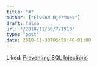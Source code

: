 ```yaml
---
title: "#"
author: ["Eivind Hjertnes"]
draft: false
url: "/2018/11/30/7/1910"
type: "post"
date: 2018-11-30T05:59:40+01:00
---
```


Liked:
[Preventing
SQL Injections](https://tapoueh.org/blog/2018/11/preventing-sql-injections/)
